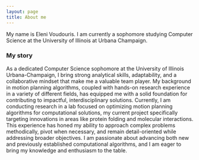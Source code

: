 ```yaml
---
layout: page
title: About me
---
```


My name is Eleni Voudouris. I am currently a sophomore studying Computer Science at the University of Illinois at Urbana Champaign.

### My story

As a dedicated Computer Science sophomore at the University of Illinois Urbana-Champaign, I bring strong analytical skills, adaptability, and a collaborative mindset that make me a valuable team player. My background in motion planning algorithms, coupled with hands-on research experience in a variety of different fields, has equipped me with a solid foundation for contributing to impactful, interdisciplinary solutions. Currently, I am conducting research in a lab focused on optimizing motion planning algorithms for computational solutions, my current project specifically targeting innovations in areas like protein folding and molecular interactions. This experience has honed my ability to approach complex problems methodically, pivot when necessary, and remain detail-oriented while addressing broader objectives. I am passionate about advancing both new and previously established computational algorithms, and I am eager to bring my knowledge and enthusiasm to the table.
